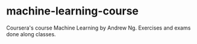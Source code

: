# machine-learning-course
Coursera's course Machine Learning by Andrew Ng. Exercises and exams done along classes.

